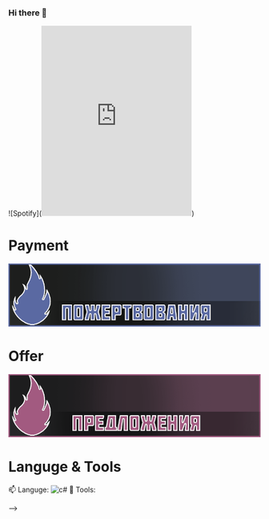### Hi there 👋

![Spotify](<iframe src="https://open.spotify.com/embed/playlist/0pahyT0ob3EebpQh49uqyj" width="300" height="380" frameborder="0" allowtransparency="true" allow="encrypted-media"></iframe>)

# Payment
[![Payment](https://github.com/DmitrijevK/DmitrijevK/blob/main/5a69a2.png)](https://www.paypal.com/pools/c/8tkyjM2IPp?_ga=2.132256462.1115608334.1602353428-846535792.1602353428)
# Offer
[![Predlozenija](https://github.com/DmitrijevK/DmitrijevK/blob/main/a25a80.png)](https://vk.com/kirikdm)
 
 # Languge & Tools
 📫 Languge:
![c#](https://img.shields.io/badge/<C#>-<090909-Black)
 🌱 Tools:
	
-->
